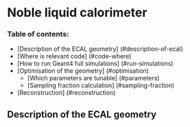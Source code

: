 Noble liquid calorimeter
==

### Table of contents:
* [Description of the ECAL geometry] (#description-of-ecal)
* [Where is relevant code] (#code-where)
* [How to run Geant4 full simulations] (#run-simulations)
* [Optimisation of the geometry] (#optimisation)
  * [Which parameters are tunable] (#parameters)
  * [Sampling fraction calculation] (#sampling-fraction)
* [Reconstruction] (#reconstruction)

Description of the ECAL geometry
--

